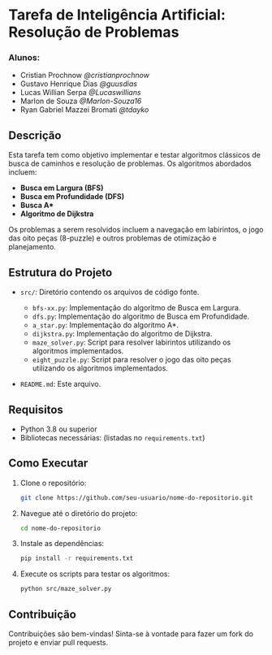 # Tarefa de Inteligência Artificial: Resolução de Problemas

### Alunos:
- Cristian Prochnow _@cristianprochnow_
- Gustavo Henrique Dias _@guusdias_
- Lucas Willian Serpa _@Lucaswillians_
- Marlon de Souza _@Marlon-Souza16_
- Ryan Gabriel Mazzei Bromati _@tdayko_



## Descrição

Esta tarefa tem como objetivo implementar e testar algoritmos clássicos de busca de caminhos e resolução de problemas. Os algoritmos abordados incluem:

- **Busca em Largura (BFS)**
- **Busca em Profundidade (DFS)**
- **Busca A\***
- **Algoritmo de Dijkstra**

Os problemas a serem resolvidos incluem a navegação em labirintos, o jogo das oito peças (8-puzzle) e outros problemas de otimização e planejamento.

## Estrutura do Projeto

- `src/`: Diretório contendo os arquivos de código fonte.
  - `bfs-xx.py`: Implementação do algoritmo de Busca em Largura.
  - `dfs.py`: Implementação do algoritmo de Busca em Profundidade.
  - `a_star.py`: Implementação do algoritmo A*.
  - `dijkstra.py`: Implementação do algoritmo de Dijkstra.
  - `maze_solver.py`: Script para resolver labirintos utilizando os algoritmos implementados.
  - `eight_puzzle.py`: Script para resolver o jogo das oito peças utilizando os algoritmos implementados.

- `README.md`: Este arquivo.

## Requisitos

- Python 3.8 ou superior
- Bibliotecas necessárias: (listadas no `requirements.txt`)

## Como Executar

1. Clone o repositório:
   ```bash
   git clone https://github.com/seu-usuario/nome-do-repositorio.git
   ```

2. Navegue até o diretório do projeto:
   ```bash
   cd nome-do-repositorio
   ```

3. Instale as dependências:
   ```bash
   pip install -r requirements.txt
   ```

4. Execute os scripts para testar os algoritmos:
   ```bash
   python src/maze_solver.py
   ```

## Contribuição

Contribuições são bem-vindas! Sinta-se à vontade para fazer um fork do projeto e enviar pull requests.
